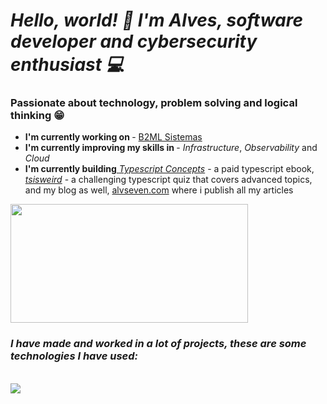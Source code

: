 # *Hello, world! 👋 I'm Alves, software developer and cybersecurity enthusiast 💻*

### Passionate about technology, problem solving and logical thinking 😁

<div>
<ul align="left">
    <li> <b>I'm currently working on </b> - <a href="https://www.linkedin.com/company/b2ml-sistemas/mycompany/">B2ML Sistemas</a> </li>
    <li> <b>I'm currently improving my skills in </b> - <i>Infrastructure</i>, <i>Observability</i> and <i>Cloud</i></li>
    <li><b>I'm currently building</b><a href="https://aprendatypescript.com"> <i>Typescript Concepts</i></a> - a paid typescript ebook, <a href="https://www.tsisweird.com/"><i>tsisweird</i></a> - a challenging typescript quiz that covers advanced topics, and my blog as well, <a href="https://alvseven.com">alvseven.com</a> where i publish all my articles</li>
</ul>

</div>
    
  <img width="380em" height="190em" src="https://github-readme-stats.vercel.app/api/top-langs/?username=alvseven&layout=compact&count_private=true&theme=tokyonight" />

### *I have made and worked in a lot of projects, these are some technologies I have used:*

<div style="display: inline_block">
<br/>
    <img src="https://skillicons.dev/icons?i=html,css,javascript,jquery,ts,react,nextjs,redux,styledcomponents,tailwind,sass,figma,vercel,nodejs,express,prisma,jest,py,django,postgres,mongodb,redis,vite,git,gitlab,bitbucket,githubactions,bash,docker,heroku,linux,aws,gcp,firebase" />
</div><br/>
